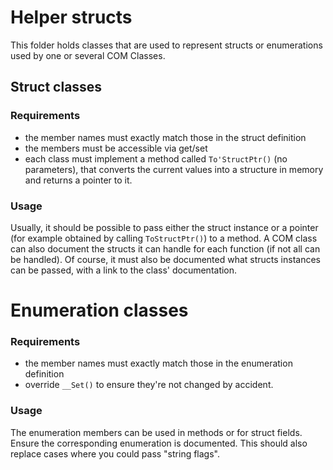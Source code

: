 # Helper structs
This folder holds classes that are used to represent structs or enumerations used by one or several COM Classes.

## Struct classes
### Requirements
* the member names must exactly match those in the struct definition
* the members must be accessible via get/set
* each class must implement a method called `To'StructPtr()` (no parameters), that converts the current values into a structure in memory and returns a pointer to it.

### Usage
Usually, it should be possible to pass either the struct instance or a pointer (for example obtained by calling `ToStructPtr()`) to a method.
A COM class can also document the structs it can handle for each function (if not all can be handled).
Of course, it must also be documented what structs instances can be passed, with a link to the class' documentation.

# Enumeration classes
### Requirements
* the member names must exactly match those in the enumeration definition
* override `__Set()` to ensure they're not changed by accident.

### Usage
The enumeration members can be used in methods or for struct fields. Ensure the corresponding enumeration is documented.
This should also replace cases where you could pass "string flags".